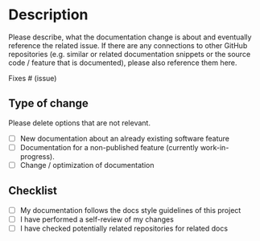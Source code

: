 # Description

Please describe, what the documentation change is about and eventually
reference the related issue.
If there are any connections to other GitHub repositories (e.g. similar or
related documentation snippets or the source code / feature that is
documented), please also reference them here.

Fixes # (issue)

## Type of change

Please delete options that are not relevant.

- [ ] New documentation about an already existing software feature
- [ ] Documentation for a non-published feature (currently work-in-progress).
- [ ] Change / optimization of documentation

## Checklist

- [ ] My documentation follows the docs style guidelines of this project
- [ ] I have performed a self-review of my changes
- [ ] I have checked potentially related repositories for related docs
